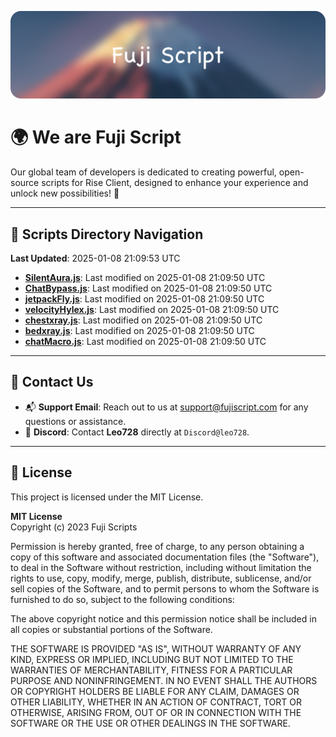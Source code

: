![Banner](.github/b.webp)

# 🌍 **We are Fuji Script**

Our global team of developers is dedicated to creating powerful, open-source scripts for Rise Client, designed to enhance your experience and unlock new possibilities! 🌟

---
<!-- SCRIPTS_NAVIGATION_START -->
## 📂 **Scripts Directory Navigation**

**Last Updated**: 2025-01-08 21:09:53 UTC

- **[SilentAura.js](scripts/SilentAura.js)**: Last modified on 2025-01-08 21:09:50 UTC
- **[ChatBypass.js](scripts/ChatBypass.js)**: Last modified on 2025-01-08 21:09:50 UTC
- **[jetpackFly.js](scripts/jetpackFly.js)**: Last modified on 2025-01-08 21:09:50 UTC
- **[velocityHylex.js](scripts/velocityHylex.js)**: Last modified on 2025-01-08 21:09:50 UTC
- **[chestxray.js](scripts/chestxray.js)**: Last modified on 2025-01-08 21:09:50 UTC
- **[bedxray.js](scripts/bedxray.js)**: Last modified on 2025-01-08 21:09:50 UTC
- **[chatMacro.js](scripts/chatMacro.js)**: Last modified on 2025-01-08 21:09:50 UTC

<!-- SCRIPTS_NAVIGATION_END -->

---

## 💬 **Contact Us**  
- 📬 **Support Email**: Reach out to us at [support@fujiscript.com](mailto:support@fujiscript.com) for any questions or assistance.  
- 💬 **Discord**: Contact **Leo728** directly at `Discord@leo728`.

---

## 📜 **License**

This project is licensed under the MIT License.  

**MIT License**  
Copyright (c) 2023 Fuji Scripts  

Permission is hereby granted, free of charge, to any person obtaining a copy of this software and associated documentation files (the "Software"), to deal in the Software without restriction, including without limitation the rights to use, copy, modify, merge, publish, distribute, sublicense, and/or sell copies of the Software, and to permit persons to whom the Software is furnished to do so, subject to the following conditions:  

The above copyright notice and this permission notice shall be included in all copies or substantial portions of the Software.  

THE SOFTWARE IS PROVIDED "AS IS", WITHOUT WARRANTY OF ANY KIND, EXPRESS OR IMPLIED, INCLUDING BUT NOT LIMITED TO THE WARRANTIES OF MERCHANTABILITY, FITNESS FOR A PARTICULAR PURPOSE AND NONINFRINGEMENT. IN NO EVENT SHALL THE AUTHORS OR COPYRIGHT HOLDERS BE LIABLE FOR ANY CLAIM, DAMAGES OR OTHER LIABILITY, WHETHER IN AN ACTION OF CONTRACT, TORT OR OTHERWISE, ARISING FROM, OUT OF OR IN CONNECTION WITH THE SOFTWARE OR THE USE OR OTHER DEALINGS IN THE SOFTWARE.  
